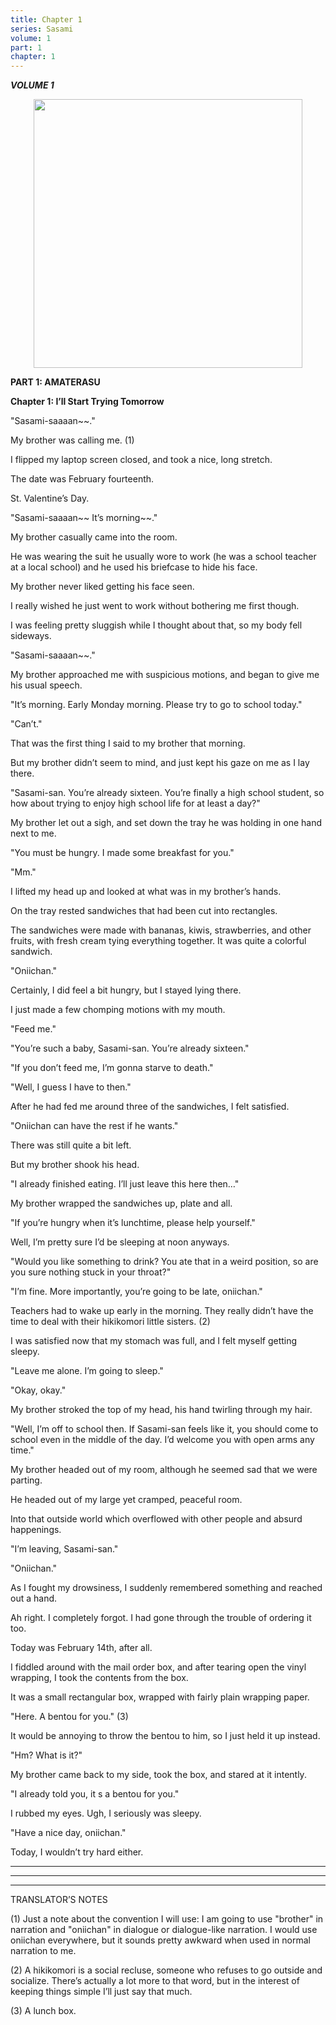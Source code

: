 ```yaml
---
title: Chapter 1
series: Sasami
volume: 1
part: 1
chapter: 1
---
```

<b><i>VOLUME 1</i></b>

<img style="display: block; text-align: center; height: 430px; margin: 0 auto 10px;" src="{{asset}}1-1.png" alt="" border="0" />

<b>PART 1: AMATERASU</b>

<b>Chapter 1: I’ll Start Trying Tomorrow</b>

"Sasami-saaaan~~."

My brother was calling me. (1)

I flipped my laptop screen closed, and took a nice, long stretch.

The date was February fourteenth.

St. Valentine’s Day.

"Sasami-saaaan~~ It’s morning~~."

My brother casually came into the room.

He was wearing the suit he usually wore to work (he was a school teacher at a local school) and he used his briefcase to hide his face.

My brother never liked getting his face seen.

I really wished he just went to work without bothering me first though.

I was feeling pretty sluggish while I thought about that, so my body fell sideways.

"Sasami-saaaan~~."

My brother approached me with suspicious motions, and began to give me his usual speech.

"It’s morning. Early Monday morning. Please try to go to school today."

"Can’t."

That was the first thing I said to my brother that morning.

But my brother didn’t seem to mind, and just kept his gaze on me as I lay there.

"Sasami-san. You’re already sixteen. You’re finally a high school student, so how about trying to enjoy high school life for at least a day?"

My brother let out a sigh, and set down the tray he was holding in one hand next to me.

"You must be hungry. I made some breakfast for you."

"Mm."

I lifted my head up and looked at what was in my brother’s hands.

On the tray rested sandwiches that had been cut into rectangles.

The sandwiches were made with bananas, kiwis, strawberries, and other fruits, with fresh cream tying everything together. It was quite a colorful sandwich.

"Oniichan."

Certainly, I did feel a bit hungry, but I stayed lying there.

I just made a few chomping motions with my mouth.

"Feed me."

"You’re such a baby, Sasami-san. You’re already sixteen."

"If you don’t feed me, I’m gonna starve to death."

"Well, I guess I have to then."

After he had fed me around three of the sandwiches, I felt satisfied.

"Oniichan can have the rest if he wants."

There was still quite a bit left.

But my brother shook his head.

"I already finished eating. I’ll just leave this here then…"

My brother wrapped the sandwiches up, plate and all.

"If you’re hungry when it’s lunchtime, please help yourself."

Well, I’m pretty sure I’d be sleeping at noon anyways.

"Would you like something to drink? You ate that in a weird position, so are you sure nothing stuck in your throat?"

"I’m fine. More importantly, you’re going to be late, oniichan."

Teachers had to wake up early in the morning. They really didn’t have the time to deal with their hikikomori little sisters. (2)

I was satisfied now that my stomach was full, and I felt myself getting sleepy.

"Leave me alone. I’m going to sleep."

"Okay, okay."

My brother stroked the top of my head, his hand twirling through my hair.

"Well, I’m off to school then. If Sasami-san feels like it, you should come to school even in the middle of the day. I’d welcome you with open arms any time."

My brother headed out of my room, although he seemed sad that we were parting.

He headed out of my large yet cramped, peaceful room.

Into that outside world which overflowed with other people and absurd happenings.

"I’m leaving, Sasami-san."

"Oniichan."

As I fought my drowsiness, I suddenly remembered something and reached out a hand.

Ah right. I completely forgot. I had gone through the trouble of ordering it too.

Today was February 14th, after all.

I fiddled around with the mail order box, and after tearing open the vinyl wrapping, I took the contents from the box.

It was a small rectangular box, wrapped with fairly plain wrapping paper.

"Here. A bentou for you." (3)

It would be annoying to throw the bentou to him, so I just held it up instead.

"Hm? What is it?"

My brother came back to my side, took the box, and stared at it intently.

"I already told you, it s a bentou for you."

I rubbed my eyes. Ugh, I seriously was sleepy.

"Have a nice day, oniichan."

Today, I wouldn’t try hard either.


<hr />



<hr />



<hr />

TRANSLATOR’S NOTES

(1) Just a note about the convention I will use: I am going to use "brother" in narration and "oniichan" in dialogue or dialogue-like narration. I would use oniichan everywhere, but it sounds pretty awkward when used in normal narration to me.

(2) A hikikomori is a social recluse, someone who refuses to go outside and socialize. There’s actually a lot more to that word, but in the interest of keeping things simple I’ll just say that much.

(3) A lunch box.
